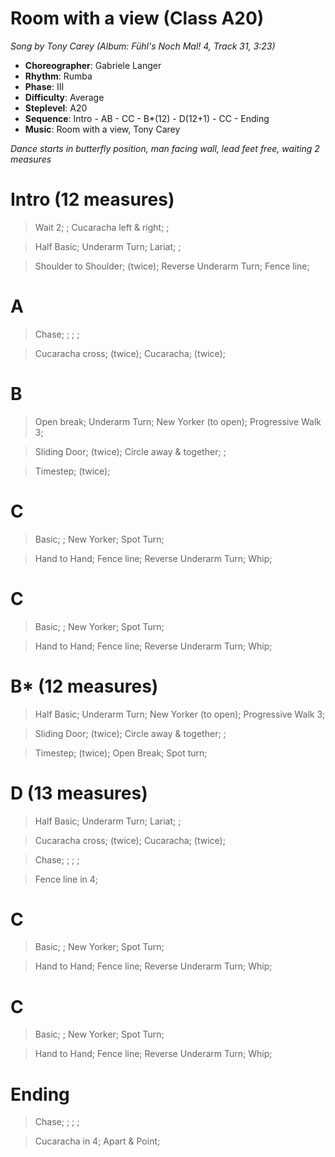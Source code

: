 # Room with a view (Class A20)
*Song by Tony Carey (Album: Fühl's Noch Mal! 4, Track 31, 3:23)*

* **Choreographer**: Gabriele Langer
* **Rhythm**: Rumba
* **Phase**: III
* **Difficulty**: Average
* **Steplevel**: A20
* **Sequence**: Intro - AB - CC - B*(12) - D(12+1) - CC - Ending
* **Music**: Room with a view, Tony Carey

*Dance starts in butterfly position, man facing wall, lead feet free, waiting 2 measures*

# Intro (12 measures)

> Wait 2; ; Cucaracha left & right; ;

> Half Basic; Underarm Turn; Lariat; ;

> Shoulder to Shoulder; (twice); Reverse Underarm Turn; Fence line;

# A

> Chase; ; ; ;

> Cucaracha cross; (twice); Cucaracha; (twice);

# B

> Open break; Underarm Turn; New Yorker (to open); Progressive Walk 3;

> Sliding Door; (twice); Circle away & together; ;

> Timestep; (twice);

# C

> Basic; ; New Yorker; Spot Turn;

> Hand to Hand; Fence line; Reverse Underarm Turn; Whip;

# C

> Basic; ; New Yorker; Spot Turn;

> Hand to Hand; Fence line; Reverse Underarm Turn; Whip;

# B* (12 measures)

> Half Basic; Underarm Turn; New Yorker (to open); Progressive Walk 3;

> Sliding Door; (twice); Circle away & together; ;

> Timestep; (twice); Open Break; Spot turn;

# D (13 measures)

> Half Basic; Underarm Turn; Lariat; ;

> Cucaracha cross; (twice); Cucaracha; (twice);

> Chase; ; ; ;

> Fence line in 4;

# C

> Basic; ; New Yorker; Spot Turn;

> Hand to Hand; Fence line; Reverse Underarm Turn; Whip;

# C

> Basic; ; New Yorker; Spot Turn;

> Hand to Hand; Fence line; Reverse Underarm Turn; Whip;

# Ending

> Chase; ; ; ;

> Cucaracha in 4; Apart & Point;
